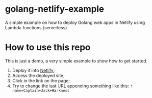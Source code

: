# golang-netlify-example
A simple example on how to deploy Golang web apps in Netlify using Lambda functions (serverless)

# How to use this repo

This is just a demo, a very simple example to show how to get started.

01. Deploy it into [Netlify](https://www.netlify.com/);
02. Access the deployed site;
03. Click in the link on the page;
04. Try to change the last URL appending something like this: `?name=Captain+Jack+Harkness`

